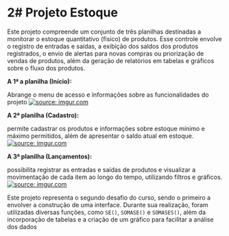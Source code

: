 # 2# Projeto Estoque
Este projeto compreende um conjunto de três planilhas destinadas a monitorar o estoque quantitativo (físico) de produtos. Esse controle envolve o registro de entradas e saídas, a exibição dos saldos dos produtos registrados, o envio de alertas para novas compras ou priorização de vendas de produtos, além da geração de relatórios em tabelas e gráficos sobre o fluxo dos produtos.

**A 1ª a planilha (Início):**
 
 Abrange o menu de acesso e informações sobre as funcionalidades do projeto
 <a href="https://imgur.com/YmDuNTi"><img src="https://i.imgur.com/YmDuNTi.png" title="source: imgur.com" /></a>

 **A 2ª planilha (Cadastro):**
 
 permite cadastrar os produtos e informações sobre estoque mínimo e máximo permitidos, além de apresentar o saldo atual em estoque. 
 <a href="https://imgur.com/idC5EAY"><img src="https://i.imgur.com/idC5EAY.png" title="source: imgur.com" /></a>

 **A 3ª planilha (Lançamentos):**

 possibilita registrar as entradas e saídas de produtos e visualizar a movimentação de cada item ao longo do tempo, utilizando filtros e gráficos.
 <a href="https://imgur.com/1nqzUkR"><img src="https://i.imgur.com/1nqzUkR.png" title="source: imgur.com" /></a>


Este projeto representa o segundo desafio do curso, sendo o primeiro a envolver a construção de uma interface. Durante sua realização, foram utilizadas diversas funções, como `SE()`, `SOMASE()` e `SOMASES()`, além da incorporação de tabelas e a criação de um gráfico para facilitar a análise dos dados
 
